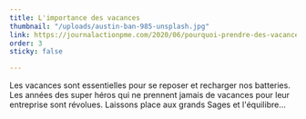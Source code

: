 ```yaml
---
title: L'importance des vacances
thumbnail: "/uploads/austin-ban-985-unsplash.jpg"
link: https://journalactionpme.com/2020/06/pourquoi-prendre-des-vacances-est-il-plus-important-quon-le-pense-un-cas-vecu/?mc_cid=c88e42d3e9&mc_eid=76a324a72b
order: 3
sticky: false

---
```

Les vacances sont essentielles pour se reposer et recharger nos batteries. Les années des super héros qui ne prennent jamais de vacances pour leur entreprise sont révolues. Laissons place aux grands Sages et l'équilibre...